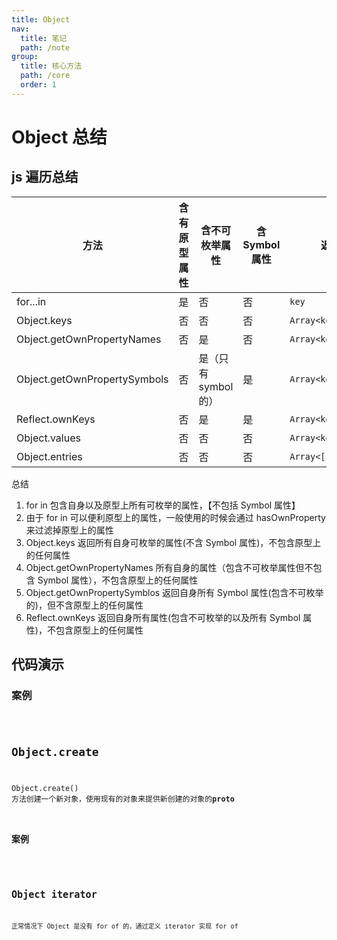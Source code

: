 ```yaml
---
title: Object
nav:
  title: 笔记
  path: /note
group:
  title: 核心方法
  path: /core
  order: 1
---
```


# Object 总结

## js 遍历总结

| 方法                         | 含有原型属性 | 含不可枚举属性       | 含 Symbol 属性 | 返回值               |
| ---------------------------- | ------------ | -------------------- | -------------- | -------------------- |
| for...in                     | 是           | 否                   | 否             | `key`                |
| Object.keys                  | 否           | 否                   | 否             | `Array<key>`         |
| Object.getOwnPropertyNames   | 否           | 是                   | 否             | `Array<key>`         |
| Object.getOwnPropertySymbols | 否           | 是（只有 symbol 的） | 是             | `Array<key> `        |
| Reflect.ownKeys              | 否           | 是                   | 是             | `Array<key>`         |
| Object.values                | 否           | 否                   | 否             | `Array<key>`         |
| Object.entries               | 否           | 否                   | 否             | `Array<[key,value]>` |

总结

1. for in 包含自身以及原型上所有可枚举的属性，【不包括 Symbol 属性】
2. 由于 for in 可以便利原型上的属性，一般使用的时候会通过 hasOwnProperty 来过滤掉原型上的属性
3. Object.keys 返回所有自身可枚举的属性(不含 Symbol 属性)，不包含原型上的任何属性
4. Object.getOwnPropertyNames 所有自身的属性（包含不可枚举属性但不包含 Symbol 属性），不包含原型上的任何属性
5. Object.getOwnPropertySymblos 返回自身所有 Symbol 属性(包含不可枚举的)，但不含原型上的任何属性
6. Reflect.ownKeys 返回自身所有属性(包含不可枚举的以及所有 Symbol 属性)，不包含原型上的任何属性

## 代码演示

### 案例

<code src="./demo/demo1.tsx" />

## Object.create

Object.create() 方法创建一个新对象，使用现有的对象来提供新创建的对象的**proto**

### 案例

<code src="./demo/demo2.tsx" />

## Object iterator

正常情况下 Object 是没有 for of 的，通过定义 iterator 实现 for of

<code src="./demo/demo3.tsx" />
